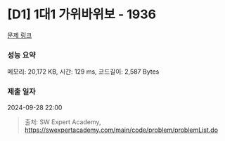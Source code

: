 # [D1] 1대1 가위바위보 - 1936 

[문제 링크](https://swexpertacademy.com/main/code/problem/problemDetail.do?contestProbId=AV5PjKXKALcDFAUq) 

### 성능 요약

메모리: 20,172 KB, 시간: 129 ms, 코드길이: 2,587 Bytes

### 제출 일자

2024-09-28 22:00



> 출처: SW Expert Academy, https://swexpertacademy.com/main/code/problem/problemList.do